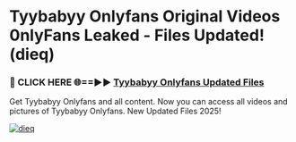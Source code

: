 # Tyybabyy Onlyfans Original Videos 0nlyFans Leaked - Files Updated! (dieq)

<h3>🔴 CLICK HERE 🌐==►► <a href="https://tinyurl.com/ehrbuxhb" rel="nofollow">Tyybabyy Onlyfans Updated Files</a></h3>

Get Tyybabyy Onlyfans and all content. Now you can access all videos and pictures of Tyybabyy Onlyfans. New Updated Files 2025!

[![dieq](https://i.imgur.com/lVYEuWS.gif)](https://tinyurl.com/ehrbuxhb)
